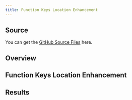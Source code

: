 ```yaml
---
title: Function Keys Location Enhancement
---
```


## Source

You can get the [GitHub Source Files](https://github.com/asnaqsys-examples/sunfarm-encore) here.

## Overview

## Function Keys Location Enhancement

## Results

